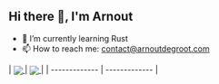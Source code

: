 ## Hi there 👋, I'm Arnout
- 🌱 I’m currently learning Rust
- 📫 How to reach me: [contact@arnoutdegroot.com](mailto:contact@arnoutdegroot.com)

| <a href="https://github.com/anuraghazra/github-readme-stats">
  <img align="center" src="https://github-readme-stats.vercel.app/api?username=0xarnout&theme=dark&hide_border=true" />
</a> |
<a href="https://github.com/anuraghazra/convoychat">
  <img align="center" src="https://github-readme-stats.vercel.app/api/top-langs?username=0xarnout&layout=compact&langs_count=8&hide_border=true" />
</a> |
| ------------- | ------------- |

<!--
**0xarnout/0xarnout** is a ✨ _special_ ✨ repository because its `README.md` (this file) appears on your GitHub profile.

Here are some ideas to get you started:

- 🔭 I’m currently working on ...
- 🌱 I’m currently learning ...
- 👯 I’m looking to collaborate on ...
- 🤔 I’m looking for help with ...
- 💬 Ask me about ...
- 📫 How to reach me: ...
- 😄 Pronouns: ...
- ⚡ Fun fact: ...
-->
